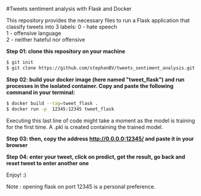 #Tweets sentiment analysis with Flask and Docker

This repository provides the necessary files to run a Flask application that classify tweets into 3 labels:
0 - hate speech \
1 - offensive  language \
2 - neither hateful nor offensive

**Step 01: clone this repository on your machine**
```bash
$ git init
$ git clone https://github.com/stephanBV/tweets_sentiment_analysis.git
```
**Step 02: build your docker image (here named "tweet_flask") and run processes in the isolated container. Copy and paste the following command in your terminal:** 
```bash
$ docker build --tag=tweet_flask .          
$ docker run -p  12345:12345 tweet_flask
```
Executing this last line of code might take a moment as the model is training for the first time. A .pkl is created containing the trained model.

**Step 03: then, copy the address http://0.0.0.0:12345/ and paste it in your browser**

**Step 04: enter your tweet, click on predict, get the result, go back and reset tweet to enter another one**

Enjoy! :)

Note : opening flask on port 12345 is a personal preference.

